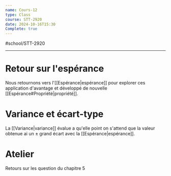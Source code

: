 ```yaml
---
name: Cours-12
type: Class
course: STT-2920
date: 2024-10-16T15:30
Complete: true
---
```

#school/STT-2920 
***

# Retour sur l'espérance
Nous retournons vers l'[[Espérance|espérance]] pour explorer ces application d'avantage et développé de nouvelle [[Espérance#Propriété|propriété]].

# Variance et écart-type
La [[Variance|variance]] évalue a qu'elle point on s'attend que la valeur obtenue ai un $\pm$ grand écart avec la [[Espérance|espérance]].

# Atelier
Retours sur les question du chapitre 5